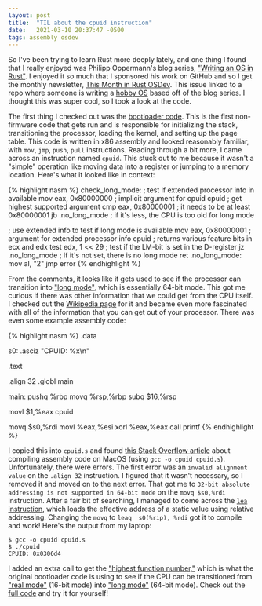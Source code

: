 ```yaml
---
layout: post
title:  "TIL about the cpuid instruction"
date:   2021-03-10 20:37:47 -0500
tags: assembly osdev
---
```


So I've been trying to learn Rust more deeply lately, and one thing I found
that I really enjoyed was Philipp Oppermann's blog series, ["Writing an OS in Rust"](https://os.phil-opp.com/).
I enjoyed it so much that I sponsored his work on GitHub and so I get the monthly
newsletter, [This Month in Rust OSDev](https://rust-osdev.com/this-month/2021-02/). This issue linked to a repo where someone
is writing a [hobby OS](https://gitlab.com/cdrzewiecki/celos) based off of the blog series. I thought this was super
cool, so I took a look at the code.

The first thing I checked out was the [bootloader code](https://gitlab.com/cdrzewiecki/celos/-/blob/master/kernel/src/arch/x86_64/boot.asm). This is the first
non-firmware code that gets run and is responsible for initializing the stack,
transitioning the processor, loading the kernel, and setting up the page table.
This code is written in x86 assembly and looked reasonably familiar, with `mov`,
`jmp`, `push`, `pull` instructions. Reading through a bit more, I came across
an instruction named `cpuid`. This stuck out to me because it wasn't a "simple"
operation like moving data into a register or jumping to a memory location.
Here's what it looked like in context:

{% highlight nasm %}
check_long_mode:
  ; test if extended processor info in available
  mov eax, 0x80000000    ; implicit argument for cpuid
  cpuid                  ; get highest supported argument
  cmp eax, 0x80000001    ; it needs to be at least 0x80000001
  jb .no_long_mode       ; if it's less, the CPU is too old for long mode

  ; use extended info to test if long mode is available
  mov eax, 0x80000001    ; argument for extended processor info
  cpuid                  ; returns various feature bits in ecx and edx
  test edx, 1 << 29      ; test if the LM-bit is set in the D-register
  jz .no_long_mode       ; If it's not set, there is no long mode
  ret
.no_long_mode:
  mov al, "2"
  jmp error
{% endhighlight %}

From the comments, it looks like it gets used to see if the processor can
transition into ["long mode"](https://en.wikipedia.org/wiki/Long_mode), which is essentially 64-bit mode. This got me
curious if there was other information that we could get from the CPU itself.
I checked out the [Wikipedia page](https://en.wikipedia.org/wiki/CPUID) for it and became even more fascinated with
all of the information that you can get out of your processor. There was even
some example assembly code:

{% highlight nasm %}
  .data

s0: .asciz  "CPUID: %x\n"

  .text

  .align  32
  .globl  main

main:
  pushq %rbp
  movq  %rsp,%rbp
  subq  $16,%rsp

  movl  $1,%eax
  cpuid

  movq  $s0,%rdi
  movl  %eax,%esi
  xorl  %eax,%eax
  call  printf
{% endhighlight %}

I copied this into `cpuid.s` and found [this Stack Overflow article](https://stackoverflow.com/questions/4288921/hello-world-using-x86-assembler-on-mac-0sx) about compiling
assembly code on MacOS (using `gcc -o cpuid cpuid.s`). Unfortunately, there were
errors. The first error was an `invalid alignment value` on the `.align 32` instruction.
I figured that it wasn't necessary, so I removed it and moved on to the next error.
That got me to `32-bit absolute addressing is not supported in 64-bit mode` on the
`movq $s0,%rdi` instruction. After a fair bit of searching, I managed to come across
the [`lea` instruction](https://code-examples.net/en/q/319865), which loads the effective address of a static value using
relative addressing. Changing the `movq` to `leaq  s0(%rip), %rdi` got it to compile
and work! Here's the output from my laptop:

```
$ gcc -o cpuid cpuid.s
$ ./cpuid
CPUID: 0x0306d4
```

I added an extra call to get the ["highest function number,"](https://en.wikipedia.org/wiki/CPUID#EAX=0:_Highest_Function_Parameter_and_Manufacturer_ID) which is what the
original bootloader code is using to see if the CPU can be transitioned from
["real mode"](https://en.wikipedia.org/wiki/Real_mode) (16-bit mode) into ["long mode"](https://en.wikipedia.org/wiki/Long_mode) (64-bit mode). Check out the
[full code](https://github.com/jasondew/cpuid) and try it for yourself!
